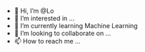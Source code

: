 - 👋 Hi, I’m @Lo
- 👀 I’m interested in ...
- 🌱 I’m currently learning Machine Learning
- 💞️ I’m looking to collaborate on ...
- 📫 How to reach me ...

<!---
leumasol/leumasol is a ✨ special ✨ repository because its `README.md` (this file) appears on your GitHub profile.
You can click the Preview link to take a look at your changes.
--->
